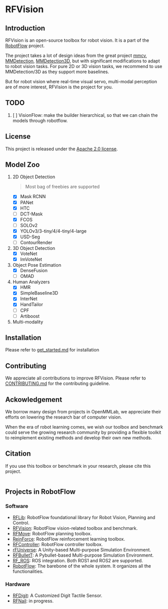# RFVision

## Introduction
RFVision is an open-source toolbox for robot vision. It is a part of the [RobotFlow](https://wenqiangx.github.io/robotflowproject/) project.

The project takes a lot of design ideas from the great project [mmcv](https://github.com/open-mmlab/mmcv), [MMDetection](https://github.com/open-mmlab/mmdetection), [MMDetection3D](https://github.com/open-mmlab/mmdetection3d), but with significant modifications to adapt to robot vision tasks. For pure 2D or 3D vision tasks, we recommend to use MMDetection/3D as they support more baselines. 

But for robot vision where real-time visual servo, multi-modal perception are of more interest, RFVision is the project for you.

## TODO
1. [ ] VisionFlow: make the builder hierarchical, so that we can chain the models through robotflow.

## License
This project is released under the [Apache 2.0 license](./LICENSE).

## Model Zoo
1. 2D Object Detection
   > Most bag of freebies are supported
   + [x] Mask RCNN
   + [x] PANet
   + [x] HTC
   + [ ] DCT-Mask
   + [x] FCOS
   + [ ] SOLOv2
   + [x] YOLOv3/3-tiny/4/4-tiny/4-large
   + [x] USD-Seg
   + [ ] ContourRender
2. 3D Object Detection
   + [x] VoteNet
   + [x] ImVoteNet
3. Object Pose Estimation
   + [x] DenseFusion
   + [ ] OMAD
4. Human Analyzers
   + [x] HMR
   + [x] SimpleBaseline3D
   + [x] InterNet
   + [x] HandTailor
   + [ ] CPF
   + [ ] Artiboost
   
5. Multi-modality

## Installation
Please refer to [get_started.md](docs/get_started.md) for installation

## Contributing
We appreciate all contributions to improve RFVision. Please refer to [CONTRIBUTING.md](docs/contributing.md) for the contributing guideline.

## Ackowledgement
We borrow many design from projects in OpenMMLab, we appreciate their efforts on lowering the research bar of computer vision.

When the era of robot learning comes, we wish our toolbox and benchmark could serve the growing research community by providing a flexible toolkit to reimplement existing methods and develop their own new methods.

## Citation
If you use this toolbox or benchmark in your research, please cite this project.
```
```

## Projects in RobotFlow
### Software
+ [RFLib](https://github.com/WenqiangX/rflib): RobotFlow foundational library for Robot Vision, Planning and Control.
+ [RFVision](https://github.com/WenqiangX/rfvision): RobotFlow vision-related toolbox and benchmark.
+ [RFMove](https://github.com/WenqiangX/rfmove): RobotFlow planning toolbox.
+ [ReinForce](https://github.com/WenqiangX/ReinForce): RobotFlow reinforcement learning toolbox.
+ [RFController](https://github.com/WenqiangX/rfcontroller): RobotFlow controller toolbox.
+ [rFUniverse](https://github.com/WenqiangX/rfuniverse): A Unity-based Multi-purpose Simulation Environment.
+ [RFBulletT](https://github.com/WenqiangX/rfbullett): A Pybullet-based Multi-purpose Simulation Environment.
+ [RF_ROS](https://github.com/WenqiangX/rf_ros): ROS integration. Both ROS1 and ROS2 are supported.
+ [RobotFlow](https://github.com/WenqiangX/robotflow): The barebone of the whole system. It organizes all the functionalities.
### Hardware
+ [RFDigit](https://github.com/WenqiangX/rfdigit): A Customized Digit Tactile Sensor.
+ [RFNail](#): in progress.
